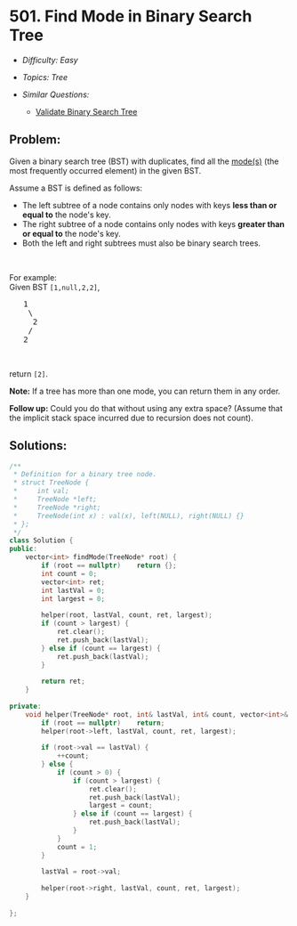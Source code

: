 # 501. Find Mode in Binary Search Tree

* *Difficulty: Easy*

* *Topics: Tree*

* *Similar Questions:*

  * [Validate Binary Search Tree](validate-binary-search-tree.md)

## Problem:

<p>Given a binary search tree (BST) with duplicates, find all the <a href="https://en.wikipedia.org/wiki/Mode_(statistics)" target="_blank">mode(s)</a> (the most frequently occurred element) in the given BST.</p>

<p>Assume a BST is defined as follows:</p>

<ul>
	<li>The left subtree of a node contains only nodes with keys <b>less than or equal to</b> the node&#39;s key.</li>
	<li>The right subtree of a node contains only nodes with keys <b>greater than or equal to</b> the node&#39;s key.</li>
	<li>Both the left and right subtrees must also be binary search trees.</li>
</ul>

<p>&nbsp;</p>

<p>For example:<br />
Given BST <code>[1,null,2,2]</code>,</p>

<pre>
   1
    \
     2
    /
   2
</pre>

<p>&nbsp;</p>

<p>return <code>[2]</code>.</p>

<p><b>Note:</b> If a tree has more than one mode, you can return them in any order.</p>

<p><b>Follow up:</b> Could you do that without using any extra space? (Assume that the implicit stack space incurred due to recursion does not count).</p>

## Solutions:

```c++
/**
 * Definition for a binary tree node.
 * struct TreeNode {
 *     int val;
 *     TreeNode *left;
 *     TreeNode *right;
 *     TreeNode(int x) : val(x), left(NULL), right(NULL) {}
 * };
 */
class Solution {
public:
    vector<int> findMode(TreeNode* root) {
        if (root == nullptr)    return {};
        int count = 0;
        vector<int> ret;
        int lastVal = 0;
        int largest = 0;
        
        helper(root, lastVal, count, ret, largest);
        if (count > largest) {
            ret.clear();
            ret.push_back(lastVal);
        } else if (count == largest) {
            ret.push_back(lastVal);
        }
        
        return ret;
    }
    
private:
    void helper(TreeNode* root, int& lastVal, int& count, vector<int>& ret, int& largest) {
        if (root == nullptr)    return;
        helper(root->left, lastVal, count, ret, largest);
        
        if (root->val == lastVal) {
            ++count;
        } else {
            if (count > 0) {
                if (count > largest) {
                    ret.clear();
                    ret.push_back(lastVal);
                    largest = count;
                } else if (count == largest) {
                    ret.push_back(lastVal);
                }
            }
            count = 1;
        }
        
        lastVal = root->val;
        
        helper(root->right, lastVal, count, ret, largest);
    }
    
};
```

